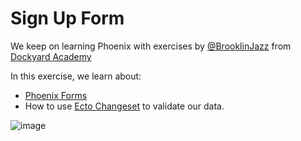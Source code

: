 # Sign Up Form

We keep on learning Phoenix with exercises by [@BrooklinJazz](https://github.com/brooklinjazz) from [Dockyard Academy](https://academy.dockyard.com/)

In this exercise, we learn about:
- [Phoenix Forms](https://hexdocs.pm/phoenix_html/Phoenix.HTML.Form.html)
- How to use [Ecto Changeset](https://hexdocs.pm/ecto/Ecto.Changeset.html) to validate our data.

![image](https://i.giphy.com/media/cRDMvzGA3p1JK/giphy.gif)
